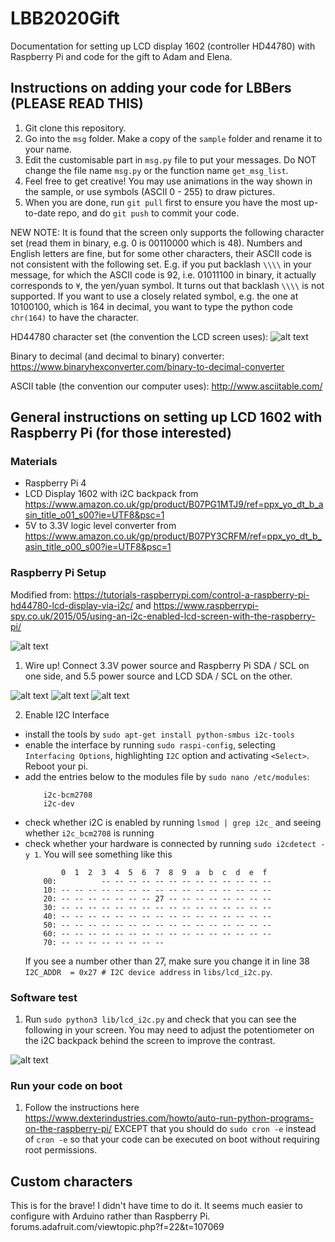 # LBB2020Gift
Documentation for setting up LCD display 1602 (controller HD44780) with Raspberry Pi and code for the gift to Adam and Elena.

## Instructions on adding your code for LBBers (PLEASE READ THIS)

1. Git clone this repository.
2. Go into the `msg` folder. Make a copy of the `sample` folder and rename it to your name.
3. Edit the customisable part in `msg.py` file to put your messages. Do NOT change the file name `msg.py` or the function name `get_msg_list`.
4. Feel free to get creative! You may use animations in the way shown in the sample, or use symbols (ASCII 0 - 255) to draw pictures.   
5. When you are done, run `git pull` first to ensure you have the most up-to-date repo, and do `git push` to commit your code. 

NEW NOTE: It is found that the screen only supports the following character set (read them in binary, e.g. 0 is 00110000 which is 48). Numbers and English letters are fine, but for some other characters, their ASCII code is not consistent with the following set. E.g. if you put backlash `\\\\` in your message, for which the ASCII code is 92, i.e. 01011100 in binary, it actually corresponds to `¥`, the yen/yuan symbol. It turns out that backlash `\\\\` is not supported. If you want to use a closely related symbol, e.g. the one at 10100100, which is 164 in decimal, you want to type the python code `chr(164)` to have the character.

HD44780 character set (the convention the LCD screen uses):
![alt text](_data/LCDs_12_CharSet_01.jpg)

Binary to decimal (and decimal to binary) converter:
https://www.binaryhexconverter.com/binary-to-decimal-converter

ASCII table (the convention our computer uses):
http://www.asciitable.com/

## General instructions on setting up LCD 1602 with Raspberry Pi (for those interested)
### Materials
- Raspberry Pi 4
- LCD Display 1602 with i2C backpack from https://www.amazon.co.uk/gp/product/B07PG1MTJ9/ref=ppx_yo_dt_b_asin_title_o01_s00?ie=UTF8&psc=1
- 5V to 3.3V logic level converter from https://www.amazon.co.uk/gp/product/B07PY3CRFM/ref=ppx_yo_dt_b_asin_title_o00_s00?ie=UTF8&psc=1

### Raspberry Pi Setup
Modified from: https://tutorials-raspberrypi.com/control-a-raspberry-pi-hd44780-lcd-display-via-i2c/ and https://www.raspberrypi-spy.co.uk/2015/05/using-an-i2c-enabled-lcd-screen-with-the-raspberry-pi/

![alt text](_data/raspberry_pi_GPIO.png)

1. Wire up! Connect 3.3V power source and Raspberry Pi SDA / SCL on one side, and 5.5 power source and LCD SDA / SCL on the other.

![alt text](_data/raspberry_pi_lcd_converter_connections.PNG)
![alt text](_data/converter.jpg)
![alt text](_data/hd44780-i2c-display_Steckplatine-600x365.png)

2. Enable I2C Interface
 - install the tools by `sudo apt-get install python-smbus i2c-tools`
 - enable the interface by running `sudo raspi-config`, selecting `Interfacing Options`, highlighting `I2C` option and activating `<Select>`. Reboot your pi.
 - add the entries below to the modules file by `sudo nano /etc/modules`:
    ```
        i2c-bcm2708
        i2c-dev
    ```
 - check whether i2C is enabled by running `lsmod | grep i2c_` and seeing whether `i2c_bcm2708` is running
 - check whether your hardware is connected by running `sudo i2cdetect -y 1`. You will see something like this
    ```
            0  1  2  3  4  5  6  7  8  9  a  b  c  d  e  f
        00:          -- -- -- -- -- -- -- -- -- -- -- -- -- 
        10: -- -- -- -- -- -- -- -- -- -- -- -- -- -- -- -- 
        20: -- -- -- -- -- -- -- 27 -- -- -- -- -- -- -- -- 
        30: -- -- -- -- -- -- -- -- -- -- -- -- -- -- -- -- 
        40: -- -- -- -- -- -- -- -- -- -- -- -- -- -- -- -- 
        50: -- -- -- -- -- -- -- -- -- -- -- -- -- -- -- -- 
        60: -- -- -- -- -- -- -- -- -- -- -- -- -- -- -- -- 
        70: -- -- -- -- -- -- -- --            
    ```
    If you see a number other than 27, make sure you change it in line 38 `I2C_ADDR  = 0x27 # I2C device address` in `libs/lcd_i2c.py`.

### Software test
1. Run `sudo python3 lib/lcd_i2c.py` and check that you can see the following in your screen. You may need to adjust the potentiometer on the i2C backpack behind the screen to improve the contrast.

![alt text](_data/lcd_i2c_screen_01-1024x683.jpg)

### Run your code on boot
1. Follow the instructions here https://www.dexterindustries.com/howto/auto-run-python-programs-on-the-raspberry-pi/ EXCEPT that you should do `sudo cron -e` instead of `cron -e` so that your code can be executed on boot without requiring root permissions.

## Custom characters
This is for the brave! I didn't have time to do it. It seems much easier to configure with Arduino rather than Raspberry Pi.
forums.adafruit.com/viewtopic.php?f=22&t=107069